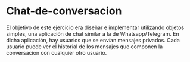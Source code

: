 # Chat-de-conversacion
El objetivo de este ejercicio era diseñar e implementar utilizando objetos simples, una aplicación de chat similar a la de Whatsapp/Telegram. En dicha aplicación, hay usuarios que se envían mensajes privados. Cada usuario puede ver el historial de los mensajes que componen la conversacion con cualquier otro usuario.
